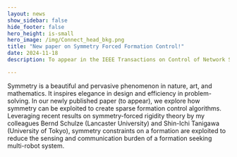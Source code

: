 ```yaml
---
layout: news
show_sidebar: false
hide_footer: false
hero_height: is-small
hero_image: /img/Connect_head_bkg.png
title: "New paper on Symmetry Forced Formation Control!"
date: 2024-11-18
description: To appear in the IEEE Transactions on Control of Network Systems

---
```


Symmetry is a beautiful and pervasive phenomenon in nature, art, and mathematics. It inspires elegance in design and efficiency in problem-solving. In our newly published paper (to appear), we explore how symmetry can be exploited to create sparse formation control algorithms. Leveraging recent results on symmetry-forced rigidity theory by my colleagues Bernd Schulze (Lancaster University) and Shin-Ichi Tanigawa (University of Tokyo), symmetry constraints on a formation are exploited to reduce the sensing and communication burden of a formation seeking multi-robot system.  